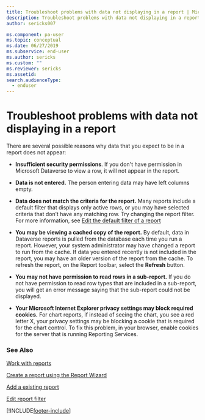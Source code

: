 ```yaml
---
title: Troubleshoot problems with data not displaying in a report | Microsoft Docs
description: Troubleshoot problems with data not displaying in a report
author: sericks007

ms.component: pa-user
ms.topic: conceptual
ms.date: 06/27/2019
ms.subservice: end-user
ms.author: sericks
ms.custom: ""
ms.reviewer: sericks
ms.assetid: 
search.audienceType: 
  - enduser
---
```

# Troubleshoot problems with data not displaying in a report

There are several possible reasons why data that you expect to be in a report does not appear:  
  
- **Insufficient security permissions**. If you don't have permission in Microsoft Dataverse to view a row, it will not appear in the report.  
  
- **Data is not entered.** The person entering data may have left columns empty.  
  
- **Data does not match the criteria for the report.** Many reports include a default filter that displays only active rows, or you may have selected criteria that don’t have any matching row. Try changing the report filter. For more information, see [Edit the default filter of a report](edit-report-filter.md)  
  
- **You may be viewing a cached copy of the report.** By default, data in Dataverse reports is pulled from the database each time you run a report. However, your system administrator may have changed a report to run from the cache. If data you entered recently is not included in the report, you may have an older version of the report from the cache. To refresh the report, on the Report toolbar, select the **Refresh** button.  
  
- **You may not have permission to read rows in a sub-report.** If you do not have permission to read row types that are included in a sub-report, you will get an error message saying that the sub-report could not be displayed.  
  
- **Your Microsoft Internet Explorer privacy settings may block required cookies.** For chart reports, if instead of seeing the chart, you see a red letter X, your privacy settings may be blocking a cookie that is required for the chart control. To fix this problem, in your browser, enable cookies for the server that is running Reporting Services.  
  

### See Also
[Work with reports](work-with-reports.md) 

[Create a report using the Report Wizard](create-report-with-wizard.md)

[Add a existing report](add-existing-report.md)

[Edit report filter](edit-report-filter.md)



[!INCLUDE[footer-include](../includes/footer-banner.md)]
